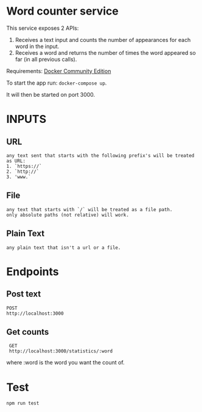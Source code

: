# Word counter service
This service exposes 2 APIs: 
1. Receives a text input and counts the number of appearances for each word in the input.
2. Receives a word and returns the number of times the word appeared so far (in all previous calls).

Requirements: [Docker Community Edition](https://www.docker.com/community-edition)

To start the app run: `docker-compose up`.

It will then be started on port 3000.

# INPUTS
 ## URL
    any text sent that starts with the following prefix's will be treated as URL:
    1. `https://`
    2. `http://`
    3. 'www.`
## File
    any text that starts with `/` will be treated as a file path.
    only absolute paths (not relative) will work.
## Plain Text
    any plain text that isn't a url or a file.

# Endpoints

## Post text

```
POST
http://localhost:3000
```

## Get counts
```
 GET
 http://localhost:3000/statistics/:word
```
where :word is the word you want the count of.

# Test
`npm run test`

